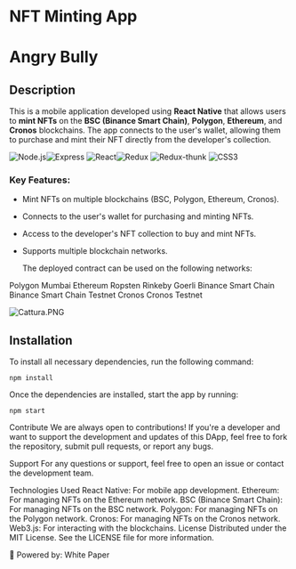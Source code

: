 # NFT Minting App
# Angry Bully

## Description

This is a mobile application developed using **React Native** that allows users to **mint NFTs** on the **BSC (Binance Smart Chain)**, **Polygon**, **Ethereum**, and **Cronos** blockchains. The app connects to the user's wallet, allowing them to purchase and mint their NFT directly from the developer's collection.

 ![Node.js](https://img.shields.io/badge/-Node.js-green)![Express](https://img.shields.io/badge/-Express-blue) ![React](https://img.shields.io/badge/-React-blue)![Redux](https://img.shields.io/badge/-Redux-purple) ![Redux-thunk](https://img.shields.io/badge/-Redux--thunk-purple) ![CSS3](https://img.shields.io/badge/-CSS3-blue)
### Key Features:
- Mint NFTs on multiple blockchains (BSC, Polygon, Ethereum, Cronos).
- Connects to the user's wallet for purchasing and minting NFTs.
- Access to the developer's NFT collection to buy and mint NFTs.
- Supports multiple blockchain networks.

  The deployed contract can be used on the following networks:

Polygon
Mumbai
Ethereum
Ropsten
Rinkeby
Goerli
Binance Smart Chain
Binance Smart Chain Testnet
Cronos
Cronos Testnet

  ![Cattura.PNG](https://github.com/PixelPunkNFT/Angry-Bully-Dapp-Mint/blob/main/src/assets/images/Cattura.PNG)

## Installation

To install all necessary dependencies, run the following command:

~~~
npm install
~~~


Once the dependencies are installed, start the app by running:

~~~
npm start
~~~



Contribute
We are always open to contributions! If you're a developer and want to support the development and updates of this DApp, feel free to fork the repository, submit pull requests, or report any bugs.

Support
For any questions or support, feel free to open an issue or contact the development team.

Technologies Used
React Native: For mobile app development.
Ethereum: For managing NFTs on the Ethereum network.
BSC (Binance Smart Chain): For managing NFTs on the BSC network.
Polygon: For managing NFTs on the Polygon network.
Cronos: For managing NFTs on the Cronos network.
Web3.js: For interacting with the blockchains.
License
Distributed under the MIT License. See the LICENSE file for more information.

🚀 Powered by:
White Paper
